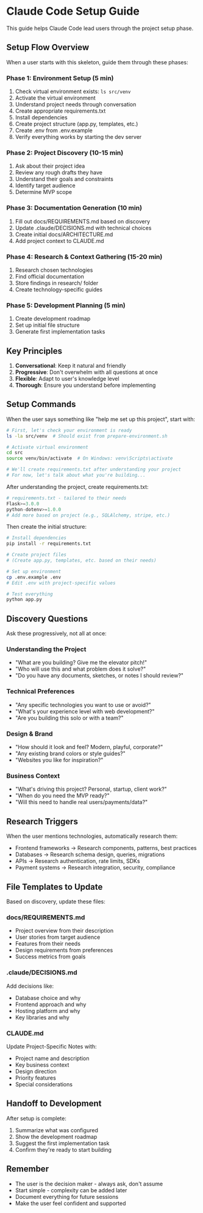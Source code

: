 # Claude Code Setup Guide

This guide helps Claude Code lead users through the project setup phase.

## Setup Flow Overview

When a user starts with this skeleton, guide them through these phases:

### Phase 1: Environment Setup (5 min)
1. Check virtual environment exists: `ls src/venv`
2. Activate the virtual environment
3. Understand project needs through conversation
4. Create appropriate requirements.txt
5. Install dependencies
6. Create project structure (app.py, templates, etc.)
7. Create .env from .env.example
8. Verify everything works by starting the dev server

### Phase 2: Project Discovery (10-15 min)
1. Ask about their project idea
2. Review any rough drafts they have
3. Understand their goals and constraints
4. Identify target audience
5. Determine MVP scope

### Phase 3: Documentation Generation (10 min)
1. Fill out docs/REQUIREMENTS.md based on discovery
2. Update .claude/DECISIONS.md with technical choices
3. Create initial docs/ARCHITECTURE.md
4. Add project context to CLAUDE.md

### Phase 4: Research & Context Gathering (15-20 min)
1. Research chosen technologies
2. Find official documentation
3. Store findings in research/ folder
4. Create technology-specific guides

### Phase 5: Development Planning (5 min)
1. Create development roadmap
2. Set up initial file structure
3. Generate first implementation tasks

## Key Principles

1. **Conversational**: Keep it natural and friendly
2. **Progressive**: Don't overwhelm with all questions at once
3. **Flexible**: Adapt to user's knowledge level
4. **Thorough**: Ensure you understand before implementing

## Setup Commands

When the user says something like "help me set up this project", start with:

```bash
# First, let's check your environment is ready
ls -la src/venv  # Should exist from prepare-environment.sh

# Activate virtual environment
cd src
source venv/bin/activate  # On Windows: venv\Scripts\activate

# We'll create requirements.txt after understanding your project
# For now, let's talk about what you're building...
```

After understanding the project, create requirements.txt:

```python
# requirements.txt - tailored to their needs
Flask>=3.0.0
python-dotenv>=1.0.0
# Add more based on project (e.g., SQLAlchemy, stripe, etc.)
```

Then create the initial structure:

```bash
# Install dependencies
pip install -r requirements.txt

# Create project files
# (Create app.py, templates, etc. based on their needs)

# Set up environment
cp .env.example .env
# Edit .env with project-specific values

# Test everything
python app.py
```

## Discovery Questions

Ask these progressively, not all at once:

### Understanding the Project
- "What are you building? Give me the elevator pitch!"
- "Who will use this and what problem does it solve?"
- "Do you have any documents, sketches, or notes I should review?"

### Technical Preferences
- "Any specific technologies you want to use or avoid?"
- "What's your experience level with web development?"
- "Are you building this solo or with a team?"

### Design & Brand
- "How should it look and feel? Modern, playful, corporate?"
- "Any existing brand colors or style guides?"
- "Websites you like for inspiration?"

### Business Context
- "What's driving this project? Personal, startup, client work?"
- "When do you need the MVP ready?"
- "Will this need to handle real users/payments/data?"

## Research Triggers

When the user mentions technologies, automatically research them:
- Frontend frameworks → Research components, patterns, best practices
- Databases → Research schema design, queries, migrations
- APIs → Research authentication, rate limits, SDKs
- Payment systems → Research integration, security, compliance

## File Templates to Update

Based on discovery, update these files:

### docs/REQUIREMENTS.md
- Project overview from their description
- User stories from target audience
- Features from their needs
- Design requirements from preferences
- Success metrics from goals

### .claude/DECISIONS.md
Add decisions like:
- Database choice and why
- Frontend approach and why
- Hosting platform and why
- Key libraries and why

### CLAUDE.md
Update Project-Specific Notes with:
- Project name and description
- Key business context
- Design direction
- Priority features
- Special considerations

## Handoff to Development

After setup is complete:
1. Summarize what was configured
2. Show the development roadmap
3. Suggest the first implementation task
4. Confirm they're ready to start building

## Remember

- The user is the decision maker - always ask, don't assume
- Start simple - complexity can be added later
- Document everything for future sessions
- Make the user feel confident and supported